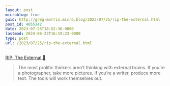 ```yaml
---
layout: post
microblog: true
guid: http://greg-morris.micro.blog/2023/07/25/rip-the-external.html
post_id: 4055142
date: 2023-07-25T18:52:36-0000
lastmod: 2024-06-22T16:19:23-0000
type: post
url: /2023/07/25/rip-the-external.html
---
```

[RIP: The External 🧠](https://www.cjchilvers.com/blog/rip-external-brain/)

> The most prolific thinkers aren’t thinking with external brains. If you’re a photographer, take more pictures. If you’re a writer, produce more text. The tools will work themselves out.
